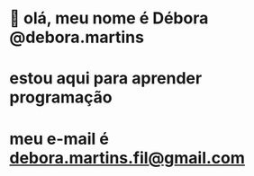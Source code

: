 # 👋 olá, meu nome é Débora @debora.martins
# estou aqui para aprender programação 
# meu e-mail é debora.martins.fil@gmail.com


<!---
toutvabienn/toutvabienn is a ✨ special ✨ repository because its `README.md` (this file) appears on your GitHub profile.
You can click the Preview link to take a look at your changes.
--->

